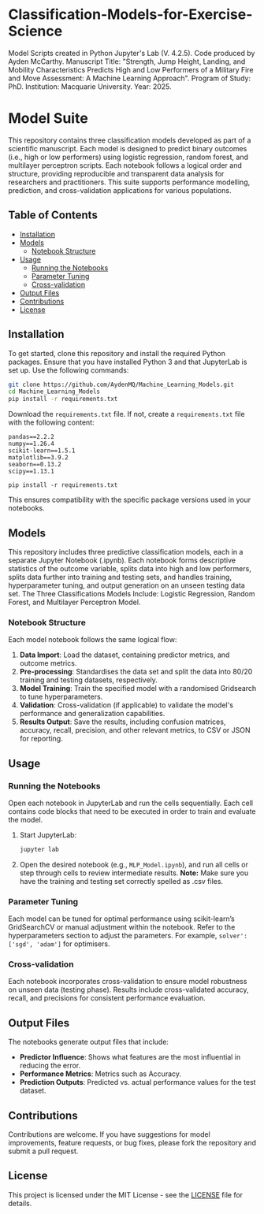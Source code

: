 # Classification-Models-for-Exercise-Science
Model Scripts created in Python Jupyter's Lab (V. 4.2.5).
Code produced by Ayden McCarthy.
Manuscript Title: "Strength, Jump Height, Landing, and Mobility Characteristics Predicts High and Low Performers of a Military Fire and Move Assessment: A Machine Learning Approach".
Program of Study: PhD.
Institution: Macquarie University.
Year: 2025.
# Model Suite

This repository contains three classification models developed as part of a scientific manuscript. Each model is designed to predict binary outcomes (i.e., high or low performers) using logistic regression, random forest, and multilayer perceptron scripts. Each notebook follows a logical order and structure, providing reproducible and transparent data analysis for researchers and practitioners. This suite supports performance modelling, prediction, and cross-validation applications for various populations.

## Table of Contents

- [Installation](#installation)
- [Models](#models)
  - [Notebook Structure](#notebook-structure)
- [Usage](#usage)
  - [Running the Notebooks](#running-the-notebooks)
  - [Parameter Tuning](#parameter-tuning)
  - [Cross-validation](#cross-validation)
- [Output Files](#output-files)
- [Contributions](#contributions)
- [License](#license)

## Installation

To get started, clone this repository and install the required Python packages. Ensure that you have installed Python 3 and that JupyterLab is set up. Use the following commands:

```bash
git clone https://github.com/AydenMQ/Machine_Learning_Models.git
cd Machine_Learning_Models
pip install -r requirements.txt
```

Download the `requirements.txt` file. If not, create a `requirements.txt` file with the following content:

```text
pandas==2.2.2
numpy==1.26.4
scikit-learn==1.5.1
matplotlib==3.9.2
seaborn==0.13.2
scipy==1.13.1
```

```text
pip install -r requirements.txt
```

This ensures compatibility with the specific package versions used in your notebooks.

## Models

This repository includes three predictive classification models, each in a separate Jupyter Notebook (.ipynb). Each notebook forms descriptive statistics of the outcome variable, splits data into high and low performers, splits data further into training and testing sets, and handles training, hyperparameter tuning, and output generation on an unseen testing data set.
The Three Classifications Models Include: Logistic Regression, Random Forest, and Multilayer Perceptron Model.

### Notebook Structure

Each model notebook follows the same logical flow:

1. **Data Import**: Load the dataset, containing predictor metrics, and outcome metrics.
2. **Pre-processing**: Standardises the data set and split the data into 80/20 training and testing datasets, respectively.
3. **Model Training**: Train the specified model with a randomised Gridsearch to tune hyperparameters.
4. **Validation**: Cross-validation (if applicable) to validate the model's performance and generalization capabilities.
5. **Results Output**: Save the results, including confusion matrices, accuracy, recall, precision, and other relevant metrics, to CSV or JSON for reporting.

## Usage

### Running the Notebooks

Open each notebook in JupyterLab and run the cells sequentially. Each cell contains code blocks that need to be executed in order to train and evaluate the model.

1. Start JupyterLab:

   ```bash
   jupyter lab
   ```

2. Open the desired notebook (e.g., `MLP_Model.ipynb`), and run all cells or step through cells to review intermediate results. **Note:** Make sure you have the training and testing set correctly spelled as .csv files.

### Parameter Tuning

Each model can be tuned for optimal performance using scikit-learn’s GridSearchCV or manual adjustment within the notebook. Refer to the hyperparameters section to adjust the parameters. For example, `solver': ['sgd', 'adam']` for optimisers.

### Cross-validation

Each notebook incorporates cross-validation to ensure model robustness on unseen data (testing phase). Results include cross-validated accuracy, recall, and precisions for consistent performance evaluation.

## Output Files

The notebooks generate output files that include:

- **Predictor Influence**: Shows what features are the most influential in reducing the error.
- **Performance Metrics**: Metrics such as Accuracy.
- **Prediction Outputs**: Predicted vs. actual performance values for the test dataset.

## Contributions

Contributions are welcome. If you have suggestions for model improvements, feature requests, or bug fixes, please fork the repository and submit a pull request.

## License

This project is licensed under the MIT License - see the [LICENSE](LICENSE) file for details.
